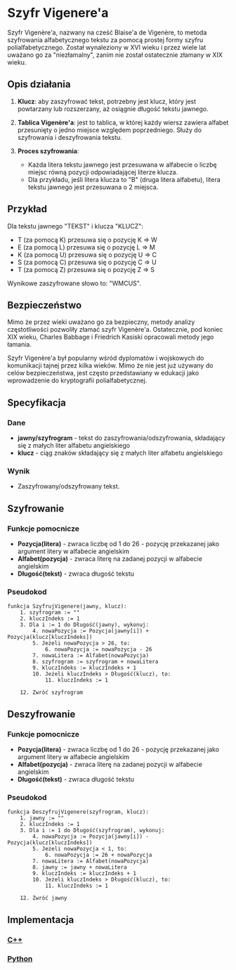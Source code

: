 # Szyfr Vigenere'a

Szyfr Vigenère'a, nazwany na cześć Blaise'a de Vigenère, to metoda szyfrowania alfabetycznego tekstu za pomocą prostej formy szyfru polialfabetycznego. Został wynaleziony w XVI wieku i przez wiele lat uważano go za "niezłamalny", zanim nie został ostatecznie złamany w XIX wieku.

## Opis działania

1. **Klucz**: aby zaszyfrować tekst, potrzebny jest klucz, który jest powtarzany lub rozszerzany, aż osiągnie długość tekstu jawnego.
   
2. **Tablica Vigenère'a**: jest to tablica, w której każdy wiersz zawiera alfabet przesunięty o jedno miejsce względem poprzedniego. Służy do szyfrowania i deszyfrowania tekstu.

3. **Proces szyfrowania**:
   - Każda litera tekstu jawnego jest przesuwana w alfabecie o liczbę miejsc równą pozycji odpowiadającej literze klucza.
   - Dla przykładu, jeśli litera klucza to "B" (druga litera alfabetu), litera tekstu jawnego jest przesuwana o 2 miejsca.

## Przykład

Dla tekstu jawnego "TEKST" i klucza "KLUCZ":

- T (za pomocą K) przesuwa się o pozycję K => W
- E (za pomocą L) przesuwa się o pozycję L => M
- K (za pomocą U) przesuwa się o pozycję U => C
- S (za pomocą C) przesuwa się o pozycję C => U
- T (za pomocą Z) przesuwa się o pozycję Z => S

Wynikowe zaszyfrowane słowo to: "WMCUS".

## Bezpieczeństwo

Mimo że przez wieki uważano go za bezpieczny, metody analizy częstotliwości pozwoliły złamać szyfr Vigenère'a. Ostatecznie, pod koniec XIX wieku, Charles Babbage i Friedrich Kasiski opracowali metody jego łamania.

Szyfr Vigenère'a był popularny wśród dyplomatów i wojskowych do komunikacji tajnej przez kilka wieków. Mimo że nie jest już używany do celów bezpieczeństwa, jest często przedstawiany w edukacji jako wprowadzenie do kryptografii polialfabetycznej.

## Specyfikacja

### Dane

- **jawny/szyfrogram** - tekst do zaszyfrowania/odszyfrowania, składający się z małych liter alfabetu angielskiego
- **klucz** - ciąg znaków składający się z małych liter alfabetu angielskiego

### Wynik

- Zaszyfrowany/odszyfrowany tekst.

## Szyfrowanie

### Funkcje pomocnicze

- **Pozycja(litera)** - zwraca liczbę od $1$ do $26$ - pozycję przekazanej jako argument litery w alfabecie angielskim
- **Alfabet(pozycja)** - zwraca literę na zadanej pozycji w alfabecie angielskim
- **Długość(tekst)** - zwraca długość tekstu

### Pseudokod

```
funkcja SzyfrujVigenere(jawny, klucz):
    1. szyfrogram := ""
    2. kluczIndeks := 1
    3. Dla i := 1 do Długość(jawny), wykonuj:
        4. nowaPozycja := Pozycja(jawny[i]) + Pozycja(klucz[kluczIndeks])
        5. Jeżeli nowaPozycja > 26, to:
            6. nowaPozycja := nowaPozycja - 26
        7. nowaLitera := Alfabet(nowaPozycja)
        8. szyfrogram := szyfrogram + nowaLitera
        9. kluczIndeks := kluczIndeks + 1
        10. Jeżeli kluczIndeks > Długość(klucz), to:
            11. kluczIndeks := 1

    12. Zwróć szyfrogram 
```

## Deszyfrowanie

### Funkcje pomocnicze

- **Pozycja(litera)** - zwraca liczbę od $1$ do $26$ - pozycję przekazanej jako argument litery w alfabecie angielskim
- **Alfabet(pozycja)** - zwraca literę na zadanej pozycji w alfabecie angielskim
- **Długość(tekst)** - zwraca długość tekstu

### Pseudokod

```
funkcja DeszyfrujVigenere(szyfrogram, klucz):
    1. jawny := ""
    2. kluczIndeks := 1
    3. Dla i := 1 do Długość(szyfrogram), wykonuj:
        4. nowaPozycja := Pozycja(jawny[i]) - Pozycja(klucz[kluczIndeks])
        5. Jeżeli nowaPozycja < 1, to:
            6. nowaPozycja := 26 + nowaPozycja
        7. nowaLitera := Alfabet(nowaPozycja)
        8. jawny := jawny + nowaLitera
        9. kluczIndeks := kluczIndeks + 1
        10. Jeżeli kluczIndeks > Długość(klucz), to:
            11. kluczIndeks := 1

    12. Zwróć jawny 
```

## Implementacja

### [C++](../../../programming/c++/algorithms/cryptography/vigenere.md)

### [Python](../../../programming/python/algorithms/cryptography/vigenere.md)
